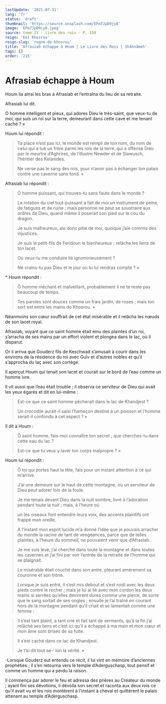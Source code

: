 ```yaml
---
lastUpdate: '2021-07-31'
lang: 'fr'
status: 'draft'
thumbnail: 'https://source.unsplash.com/EFm7JpD9jy8'
image: 'EFm7JpD9jy8.jpeg'
source: tome IV - livre des rois - P. 159
reign: 'Keï Khosrou'
reign-slug: 'regne-de-khosrou'
title: 'Afrasiab échappe à Houm | Le Livre des Rois | Shâhnâmeh'
tags: []
order: '215'
---
```


<!-- LTeX: language=fr -->

# Afrasiab échappe à Houm

Houm lia ainsi les bras à Afrasiab et l’entraîna du lieu de sa retraite.

Afrasiab lui dit.

O homme intelligent et pieux, qui adores Dieu le très-saint, que veux-tu de moi, qui suis un roi sur la terre, demeurant dans cette cave et me tenant caché ? »

Houm lui répondit :

> Ta place n’est pas ici, le monde est rempli de ton nom, du nom de celui qui a tué un frère parmi les rois de la terre, qui a offensé Dieu par le meurtre d’Aghrires, de l’illustre Newder et de Siawusch, l’héritier des Keïanides.
>
> Ne verse pas le sang des rois, pour n’avoir pas à échanger ton palais contre une caverne sans fond. »

Afrasiab lui répondit :

> Ô homme puissant, qui trouves-tu sans faute dans le monde ?
>
> La rotation du ciel tout-puissant a fait de moi un instrument de peine, de fatigues et de ruine ; mais personne ne peut se soustraire aux ordres de Dieu, quand même il poserait son pied sur le cou du dragon.
>
> Je suis malheureux, aie donc pitié de moi, quoique j’aie commis des injustices.
>
> Je suis le petit-fils de Feridoun le bienheureux ; relâche les liens de ton lacet.
>
> Où veux-tu me conduire lié ignominieusement ?
>
> Ne crains-tu pas Dieu et le jour où tu lui rendras compte ? »

\*
Houm répondit :

> Ô homme méchant et malveillant, probablement il ne te reste pas beaucoup de temps.
>
> Tes paroles sont douces comme un frais jardin, de roses ; mais ton sort est entre les mains de Khosrou. »

Néanmoins son cœur souffrait de cet état misérable et il relâcha les nœuds de son lacet royal.

Afrasiab, voyant que ce saint homme était ému des plaintes d’un roi, s’arracha de ses mains par un effort violent et plongea dans le lac, où il disparut.

Or il arriva que Gouderz fils de Keschwad s’amusait à courir dans les environs de la résidence du roi avec Guiv et d’autres nobles et qu’il s’approcha du laç avec son cortège.

Il aperçut Houm qui tenait son lacet et courait sur le bord de l’eau comme un homme ivre.

Il vit aussi que l’eau était trouble ; il observa ce serviteur de Dieu qui avait les yeux égarés et dit en lui-même :

> Est-ce que ce saint homme pêcherait dans le lac de Khandjest ?
>
> Un crocodile aurait-il saisi l’hameçon destiné à un poisson et l’homme serait-il confondu à cet aspect ? »

Il dit à Houm :

> Ô saint homme, fais-moi connaître ton secret ; que cherches-tu dans cette eau du lac ?
>
> Est-ce que tu veux y laver ton corps malpropre ? »

Houm lui répondit :

> Ô toi qui portes haut la tête, fais pour un instant attention à ce qui m’arrive.
>
> J’ai une demeure sur le haut de cette montagne, où un serviteur de Dieu peut adorer loin de la foule.
>
> Je me tenais devant Dieu dans la nuit sombre, livré à l’adoration pendant toute la nuit ; mais, à l’heure où
>
> un les oiseaux font entendre leurs voix, des accents plaintifs ont frappé mon oreille.
>
> A l’instant mon esprit lucide m’a donné l’idée que je pouvais arracher du monde la racine de tant de vengeances, parce que de telles plaintes, à l’heure du sommeil, ne pouvaient venir que d’Afrasiab.
>
> Je me suis levé, j’ai cherché dans toute la montagne et dans toutes les cavernes et j’ai fini par voir l’entrée de la retraite de l’homme qui se plaignait.
>
> Le misérable était couché dans son antre, pleurant amèrement sa couronne et son trône.
>
> Lorsque je suis entré, il s’est mis debout et s’est roidi avec les deux pieds contre le rocher ; mais je lui ai lié avec mon cordon les deux mains si serrées qu’elles devinrent dures comme une pierre, de sorte que le sang sortait de ses ongles ; ensuite je l’ai traîné en courant hors de la montagne pendant qu’il criait et se lamentait comme une femme :

> il s’est tant plaint, a tant crié et fait tant de serments, qu’à la fin j’ai relâché ses liens et c’est ici qu’il a échappé à ma main et mon cœur et mon âme sont brisés de sa fuite.
>
> Il s’est caché dans ce lac de Khandjest.
>
> Je t’ai dit tout se-’ Ion la vérité. »

-Lorsque Gouderz eut entendu ce récit, il lui vint en mémoire d’anciennes prophéties ; il s’en retourna vers le temple d’Aderguschasp, tout pensif et comme un homme qui a perdu la raison.

Il commença par adorer le feu et adressa des prières au Créateur du monde ; ayant fini ses dévotions, il dévoila son secret et raconta aux deux rois ce qu’il avait vu et les rois montèrent à l’instant à cheval et quittèrent le palais attenant au temple d’Aderguschasp.
